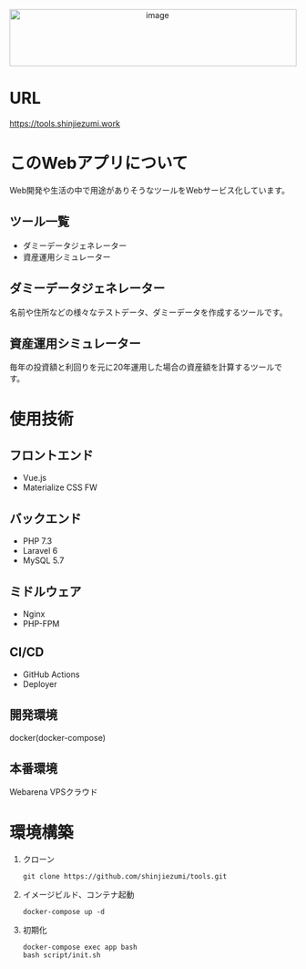 <p align="center">
	<img src="https://tools.shinjiezumi.work/img/main.svg" width="100%" height="100px" alt="image">
</p>

# URL

https://tools.shinjiezumi.work

# このWebアプリについて

Web開発や生活の中で用途がありそうなツールをWebサービス化しています。

## ツール一覧

- ダミーデータジェネレーター
- 資産運用シミュレーター

## ダミーデータジェネレーター

名前や住所などの様々なテストデータ、ダミーデータを作成するツールです。

## 資産運用シミュレーター

毎年の投資額と利回りを元に20年運用した場合の資産額を計算するツールです。

# 使用技術

## フロントエンド

- Vue.js
- Materialize CSS FW

## バックエンド

- PHP 7.3
- Laravel 6
- MySQL 5.7

## ミドルウェア

- Nginx
- PHP-FPM

## CI/CD

- GitHub Actions
- Deployer

## 開発環境

docker(docker-compose)

## 本番環境

Webarena VPSクラウド

# 環境構築

1. クローン

    ```
    git clone https://github.com/shinjiezumi/tools.git
    ```

2. イメージビルド、コンテナ起動

    ```
    docker-compose up -d
    ```

3. 初期化

    ```
    docker-compose exec app bash
    bash script/init.sh
    ```
